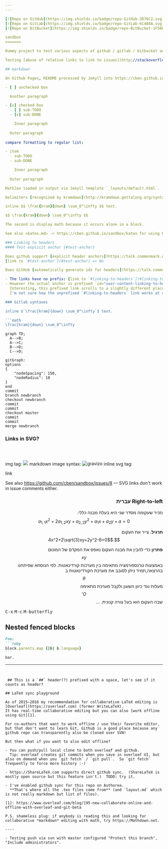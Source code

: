 ```yaml
---
---

[![Repo on GitHub](https://img.shields.io/badge/repo-GitHub-3D76C2.svg)](https://github.com/cben/sandbox)
[![Repo on GitLab](https://img.shields.io/badge/repo-GitLab-6C488A.svg)](https://gitlab.com/cben/sandbox)
[![Repo on BitBucket](https://img.shields.io/badge/repo-BitBucket-1F5081.svg)](https://bitbucket.org/cbensf/test-math)

sandbox
=======

Dummy project to test various aspects of github / gitlab / bitbucket and integrations with it (e.g. netlify).

Testing [abuse of relative links to link to issues](http://stackoverflow.com/a/20829706/239657): [#1](/../../issues/1).

## markdown

On Github Pages, README processed by Jekyll into https://cben.github.io/sandbox/README

- [ ] unchecked box

  Another paragraph  

- [x] checked box
  - [ ] sub-TODO
  - [x] sub-DONE

    Inner paragraph
    
  Outer paragraph
  
compare formatting to regular list:

- item
  - sub-TODO
  - sub-DONE

    Inner paragraph
    
  Outer paragraph

MathJax loaded in output via Jekyll template `_layouts/default.html`.

Delimiters [recognized by kramdown](http://kramdown.gettalong.org/syntax.html#math-blocks):

inline $$ \frac{kram}{down} \sum_0^\infty $$ text.

$$ \frac{kram}{down} \sum_0^\infty $$

The second is display math because it occurs alone in a block.

See also <katex.md> -> https://cben.github.io/sandbox/katex for using KaTeX instead of MathJax.

### Linking to headers
#### Test explicit anchor {#test-anchor}

Does github support [explicit header anchors](https://talk.commonmark.org/t/anchors-in-markdown/247/28)?
[link to `#test-anchor`](#test-anchor) => No

Does GitHub [automatically generate ids for headers](https://talk.commonmark.org/t/feature-request-automatically-generated-ids-for-headers/115/80)?  Yes — [doc](https://help.github.com/articles/basic-writing-and-formatting-syntax/#section-links) 

- The links have no prefix: [link to `#linking-to-headers`](#linking-to-headers)
- However the actual anchor is prefixed `id="user-content-linking-to-headers"`!  [link to `#user-content-linking-to-headers`](#user-content-linking-to-headers)  
  Interesting, this prefixed link scrolls to a slightly different place than `#linking-to-headers`.
  I'm not sure how the unprefixed `#linking-to-headers` link works at all, perhaps by JS parsing the URL?

### Gitlab syntaxes

inline $`\frac{kram}{down} \sum_0^\infty`$ text.

```math
\frac{kram}{down} \sum_0^\infty
```

```mermaid
graph TD;
  A-->B;
  A-->C;
  B-->D;
  C-->D;
```

```mermaid
gitGraph:
options
{
    "nodeSpacing": 150,
    "nodeRadius": 10
}
end
commit
branch newbranch
checkout newbranch
commit
commit
checkout master
commit
commit
merge newbranch
```

### Links in SVG?
img tag: <img src="https://g.gravizo.com/svg?%20digraph%20G%20%7B%0A%20%20%20%20link%20%5Bshape%3Dbox%3B%20URL%3D%22http%3A%2F%2Fgoogle.com%22%5D%3B%0A%20%20%7D"></img>
markdown image syntax: ![gravizo](https://g.gravizo.com/svg?%20digraph%20G%20%7B%0A%20%20%20%20link%20%5Bshape%3Dbox%3B%20URL%3D%22http%3A%2F%2Fgoogle.com%22%5D%3B%0A%20%20%7D)
inline svg tag:
<svg width="62pt" height="44pt" viewBox="0.00 0.00 62.00 44.00">
 <g id="graph1" class="graph" transform="scale(1 1) rotate(0) translate(4 40)">
  <title>G</title>
  <polygon fill="white" stroke="white" points="-4,5 -4,-40 59,-40 59,5 -4,5"/>
  <!-- link -->
  <g id="node1" class="node"><title>link</title>
   <a xlink:href="http://google.com" xlink:title="link">
    <polygon fill="none" stroke="black" points="54,-36 2.4869e-14,-36 0,-1.77636e-14 54,-3.55271e-15 54,-36"/>
    <text text-anchor="middle" x="27" y="-14.9" font-family="Times Roman,serif" font-size="14.00">link</text>
   </a>
  </g>
 </g>
</svg>

See also https://github.com/cben/sandbox/issues/8 — SVG links don't work in issue comments either.

<div dir="rtl" markdown="1">

### Right-to-left עברית

נזכיר שעקומה מסדר שני היא בעלת מבנה כללי.
$$a_{1,1}x^2+2a_{1,2}xy+a_{2,2}y^2+a_1x+a_2y+a=0$$

**תרגיל**. צייר את העקום $$.4x^2+2\sqrt{3}xy+2y^2-6=0$$

**פתרון** כדי להבין את מבנה העקום נאפס את המקדם של המונום $$xy$$ באמצעות טרנספורמציה מתאימה בין מערכות קורדינאטות. לפי הנוסחא שפיתחנו בהרצאה,תמיד ניתן לסובב את מערכת הקורדינאטות ב $$\theta$$ מעלות נגד כיוון השעון ולקבל מערכת מתאימה $$O'$$ שבה העקום הוא בעל צורה קנונית. ...

</div>

<kbd>C-x</kbd> <kbd>M-c</kbd> <kbd>M-butterfly</kbd>

## Nested fenced blocks

`````markdown
Foo:
```ruby
block.parents.map {|b| b.language}
```
bar.
`````

---
```


 ## This is a `##` header(?) prefixed with a space, let's see if it counts as header?

## LaTeX sync playground

As of 2015–2016 my recommendadion for collaborative LaTeX editing is [Overleaf](https://overleaf.com) (former WriteLaTeX).
It has real-time collaborative editing but you can also [work offline using Git][1].

For co-authors that want to work offline / use their favorite editor, but that don't want to learn Git, Github is a good place because any github repo can transparently also be cloned over SVN!

But then what if you want to also edit offline?

- You can push/pull local clone to both overleaf and github.
  Tip: overleaf creates git commits when you save in overleaf UI, but also on demand when you `git fetch` / `git pull`.  So `git fetch` frequently to force more history :-)

- https://ShareLaTeX.com supports direct github sync.  (ShareLaTeX is mostly open source but this feature isn't.)  TODO: try it.

- I've enabled github sync for this repo on Authorea.
  **That's where all the .tex files come from** (and `layout.md` which is not really markdown but list of files).

[1]: https://www.overleaf.com/blog/195-new-collaborate-online-and-offline-with-overleaf-and-git-beta

P.S. shameless plug: if anybody is reading this and looking for collaborative *markdown* editing with math, try https://Mathdown.net.

----

- Testing push via svn with master configured "Protect this branch", "Include administrators".
